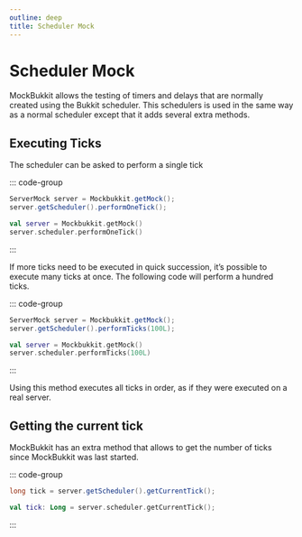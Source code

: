 ```yaml
---
outline: deep
title: Scheduler Mock
---
```


# Scheduler Mock

MockBukkit allows the testing of timers and delays that are normally created using the Bukkit scheduler.
This schedulers is used in the same way as a normal scheduler except that it adds several extra methods.

## Executing Ticks

The scheduler can be asked to perform a single tick

::: code-group

```java [Java]
ServerMock server = Mockbukkit.getMock();
server.getScheduler().performOneTick();
```

```kotlin [Kotlin]
val server = Mockbukkit.getMock()
server.scheduler.performOneTick()
```

:::

If more ticks need to be executed in quick succession, it’s possible to execute many ticks at once.
The following code will perform a hundred ticks.

::: code-group

```java [Java]
ServerMock server = Mockbukkit.getMock();
server.getScheduler().performTicks(100L);
```

```kotlin [Kotlin]
val server = Mockbukkit.getMock()
server.scheduler.performTicks(100L)
```

:::

Using this method executes all ticks in order, as if they were executed on a real server.

## Getting the current tick

MockBukkit has an extra method that allows to get the number of ticks since MockBukkit was last started.

::: code-group

```java [Java]
long tick = server.getScheduler().getCurrentTick();
```

```kotlin [Kotlin]
val tick: Long = server.scheduler.getCurrentTick();
```

:::